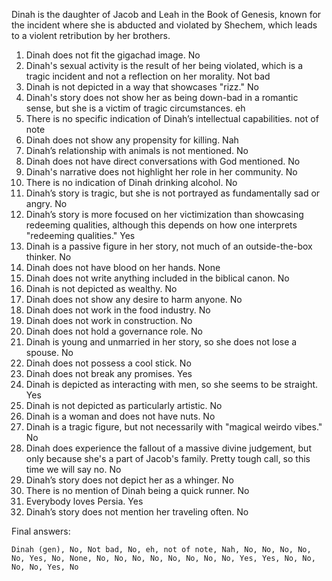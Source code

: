 Dinah is the daughter of Jacob and Leah in the Book of Genesis, known for the incident where she is abducted and violated by Shechem, which leads to a violent retribution by her brothers.

1. Dinah does not fit the gigachad image. No
2. Dinah's sexual activity is the result of her being violated, which is a tragic incident and not a reflection on her morality. Not bad
3. Dinah is not depicted in a way that showcases "rizz." No
4. Dinah's story does not show her as being down-bad in a romantic sense, but she is a victim of tragic circumstances. eh
5. There is no specific indication of Dinah’s intellectual capabilities. not of note
6. Dinah does not show any propensity for killing. Nah
7. Dinah’s relationship with animals is not mentioned. No
8. Dinah does not have direct conversations with God mentioned. No
9. Dinah's narrative does not highlight her role in her community. No
10. There is no indication of Dinah drinking alcohol. No
11. Dinah’s story is tragic, but she is not portrayed as fundamentally sad or angry. No
12. Dinah’s story is more focused on her victimization than showcasing redeeming qualities, although this depends on how one interprets "redeeming qualities." Yes
13. Dinah is a passive figure in her story, not much of an outside-the-box thinker. No
14. Dinah does not have blood on her hands. None
15. Dinah does not write anything included in the biblical canon. No
16. Dinah is not depicted as wealthy. No
17. Dinah does not show any desire to harm anyone. No
18. Dinah does not work in the food industry. No
19. Dinah does not work in construction. No
20. Dinah does not hold a governance role. No
21. Dinah is young and unmarried in her story, so she does not lose a spouse. No
22. Dinah does not possess a cool stick. No
23. Dinah does not break any promises. Yes
24. Dinah is depicted as interacting with men, so she seems to be straight. Yes
25. Dinah is not depicted as particularly artistic. No
26. Dinah is a woman and does not have nuts. No
27. Dinah is a tragic figure, but not necessarily with "magical weirdo vibes." No
28. Dinah does experience the fallout of a massive divine judgement, but only because she's a part of Jacob's family. Pretty tough call, so this time we will say no. No
29. Dinah’s story does not depict her as a whinger. No
30. There is no mention of Dinah being a quick runner. No
31. Everybody loves Persia. Yes
32. Dinah’s story does not mention her traveling often. No

Final answers:

```Dinah (gen), No, Not bad, No, eh, not of note, Nah, No, No, No, No, No, Yes, No, None, No, No, No, No, No, No, No, No, Yes, Yes, No, No, No, No, Yes, No```